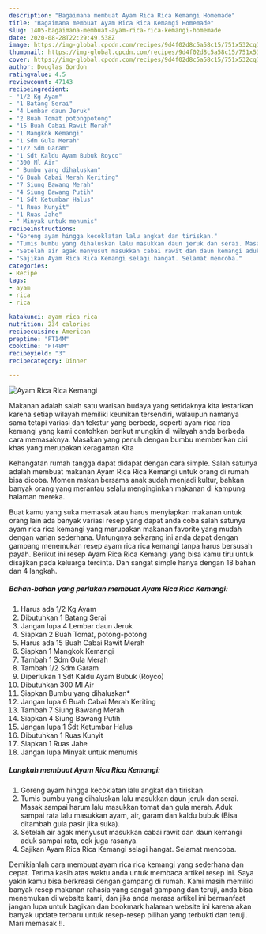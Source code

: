 ```yaml
---
description: "Bagaimana membuat Ayam Rica Rica Kemangi Homemade"
title: "Bagaimana membuat Ayam Rica Rica Kemangi Homemade"
slug: 1405-bagaimana-membuat-ayam-rica-rica-kemangi-homemade
date: 2020-08-28T22:29:49.538Z
image: https://img-global.cpcdn.com/recipes/9d4f02d8c5a58c15/751x532cq70/ayam-rica-rica-kemangi-foto-resep-utama.jpg
thumbnail: https://img-global.cpcdn.com/recipes/9d4f02d8c5a58c15/751x532cq70/ayam-rica-rica-kemangi-foto-resep-utama.jpg
cover: https://img-global.cpcdn.com/recipes/9d4f02d8c5a58c15/751x532cq70/ayam-rica-rica-kemangi-foto-resep-utama.jpg
author: Douglas Gordon
ratingvalue: 4.5
reviewcount: 47143
recipeingredient:
- "1/2 Kg Ayam"
- "1 Batang Serai"
- "4 Lembar daun Jeruk"
- "2 Buah Tomat potongpotong"
- "15 Buah Cabai Rawit Merah"
- "1 Mangkok Kemangi"
- "1 Sdm Gula Merah"
- "1/2 Sdm Garam"
- "1 Sdt Kaldu Ayam Bubuk Royco"
- "300 Ml Air"
- " Bumbu yang dihaluskan"
- "6 Buah Cabai Merah Keriting"
- "7 Siung Bawang Merah"
- "4 Siung Bawang Putih"
- "1 Sdt Ketumbar Halus"
- "1 Ruas Kunyit"
- "1 Ruas Jahe"
- " Minyak untuk menumis"
recipeinstructions:
- "Goreng ayam hingga kecoklatan lalu angkat dan tiriskan."
- "Tumis bumbu yang dihaluskan lalu masukkan daun jeruk dan serai. Masak sampai harum lalu masukkan tomat dan gula merah. Aduk sampai rata lalu masukkan ayam, air, garam dan kaldu bubuk (Bisa ditambah gula pasir jika suka)."
- "Setelah air agak menyusut masukkan cabai rawit dan daun kemangi aduk sampai rata, cek juga rasanya."
- "Sajikan Ayam Rica Rica Kemangi selagi hangat. Selamat mencoba."
categories:
- Recipe
tags:
- ayam
- rica
- rica

katakunci: ayam rica rica 
nutrition: 234 calories
recipecuisine: American
preptime: "PT14M"
cooktime: "PT48M"
recipeyield: "3"
recipecategory: Dinner

---
```



![Ayam Rica Rica Kemangi](https://img-global.cpcdn.com/recipes/9d4f02d8c5a58c15/751x532cq70/ayam-rica-rica-kemangi-foto-resep-utama.jpg)

Makanan adalah salah satu warisan budaya yang setidaknya kita lestarikan karena setiap wilayah memiliki keunikan tersendiri, walaupun namanya sama tetapi variasi dan tekstur yang berbeda, seperti ayam rica rica kemangi yang kami contohkan berikut mungkin di wilayah anda berbeda cara memasaknya. Masakan yang penuh dengan bumbu memberikan ciri khas yang merupakan keragaman Kita

Kehangatan rumah tangga dapat didapat dengan cara simple. Salah satunya adalah membuat makanan Ayam Rica Rica Kemangi untuk orang di rumah bisa dicoba. Momen makan bersama anak sudah menjadi kultur, bahkan banyak orang yang merantau selalu menginginkan makanan di kampung halaman mereka.



Buat kamu yang suka memasak atau harus menyiapkan makanan untuk orang lain ada banyak variasi resep yang dapat anda coba salah satunya ayam rica rica kemangi yang merupakan makanan favorite yang mudah dengan varian sederhana. Untungnya sekarang ini anda dapat dengan gampang menemukan resep ayam rica rica kemangi tanpa harus bersusah payah.
Berikut ini resep Ayam Rica Rica Kemangi yang bisa kamu tiru untuk disajikan pada keluarga tercinta. Dan sangat simple hanya dengan 18 bahan dan 4 langkah.


<!--inarticleads1-->

##### Bahan-bahan yang perlukan membuat Ayam Rica Rica Kemangi:

1. Harus ada 1/2 Kg Ayam
1. Dibutuhkan 1 Batang Serai
1. Jangan lupa 4 Lembar daun Jeruk
1. Siapkan 2 Buah Tomat, potong-potong
1. Harus ada 15 Buah Cabai Rawit Merah
1. Siapkan 1 Mangkok Kemangi
1. Tambah 1 Sdm Gula Merah
1. Tambah 1/2 Sdm Garam
1. Diperlukan 1 Sdt Kaldu Ayam Bubuk (Royco)
1. Dibutuhkan 300 Ml Air
1. Siapkan  Bumbu yang dihaluskan*
1. Jangan lupa 6 Buah Cabai Merah Keriting
1. Tambah 7 Siung Bawang Merah
1. Siapkan 4 Siung Bawang Putih
1. Jangan lupa 1 Sdt Ketumbar Halus
1. Dibutuhkan 1 Ruas Kunyit
1. Siapkan 1 Ruas Jahe
1. Jangan lupa  Minyak untuk menumis




<!--inarticleads2-->

##### Langkah membuat  Ayam Rica Rica Kemangi:

1. Goreng ayam hingga kecoklatan lalu angkat dan tiriskan.
1. Tumis bumbu yang dihaluskan lalu masukkan daun jeruk dan serai. Masak sampai harum lalu masukkan tomat dan gula merah. Aduk sampai rata lalu masukkan ayam, air, garam dan kaldu bubuk (Bisa ditambah gula pasir jika suka).
1. Setelah air agak menyusut masukkan cabai rawit dan daun kemangi aduk sampai rata, cek juga rasanya.
1. Sajikan Ayam Rica Rica Kemangi selagi hangat. Selamat mencoba.




Demikianlah cara membuat ayam rica rica kemangi yang sederhana dan cepat. Terima kasih atas waktu anda untuk membaca artikel resep ini. Saya yakin kamu bisa berkreasi dengan gampang di rumah. Kami masih memiliki banyak resep makanan rahasia yang sangat gampang dan teruji, anda bisa menemukan di website kami, dan jika anda merasa artikel ini bermanfaat jangan lupa untuk bagikan dan bookmark halaman website ini karena akan banyak update terbaru untuk resep-resep pilihan yang terbukti dan teruji. Mari memasak !!. 
